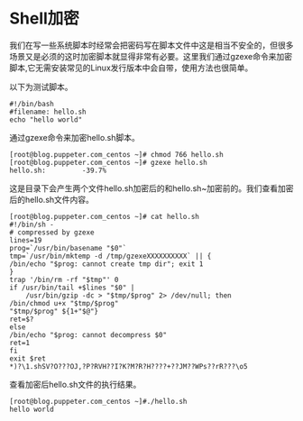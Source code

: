 # Shell加密
我们在写一些系统脚本时经常会把密码写在脚本文件中这是相当不安全的，但很多场景又是必须的这时加密脚本就显得非常有必要。这里我们通过gzexe命令来加密脚本,它无需安装常见的Linux发行版本中会自带，使用方法也很简单。

以下为测试脚本。
```
#!/bin/bash
#filename: hello.sh
echo "hello world"
```
通过gzexe命令来加密hello.sh脚本。
```
[root@blog.puppeter.com_centos ~]# chmod 766 hello.sh
[root@blog.puppeter.com_centos ~]# gzexe hello.sh
hello.sh:		  -39.7%
```
这是目录下会产生两个文件hello.sh加密后的和hello.sh~加密前的。我们查看加密后的hello.sh文件内容。
```
[root@blog.puppeter.com_centos ~]# cat hello.sh
#!/bin/sh -
# compressed by gzexe
lines=19
prog=`/usr/bin/basename "$0"`
tmp=`/usr/bin/mktemp -d /tmp/gzexeXXXXXXXXXX` || {
/bin/echo "$prog: cannot create tmp dir"; exit 1
}
trap '/bin/rm -rf "$tmp"' 0
if /usr/bin/tail +$lines "$0" |
    /usr/bin/gzip -dc > "$tmp/$prog" 2> /dev/null; then
/bin/chmod u+x "$tmp/$prog"
"$tmp/$prog" ${1+"$@"}
ret=$?
else
/bin/echo "$prog: cannot decompress $0"
ret=1
fi
exit $ret
*)?\1.shSV?O???OJ,?P?RVH??I?K?M?R?H????+??JM??WPs??rR???\o5
```
查看加密后hello.sh文件的执行结果。
```
[root@blog.puppeter.com_centos ~]#./hello.sh
hello world
```

